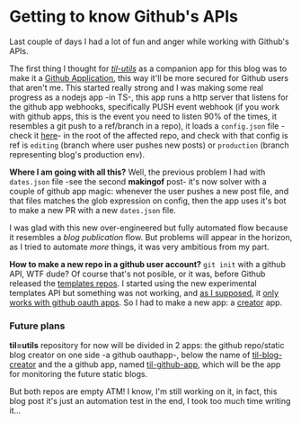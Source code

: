 Getting to know Github's APIs
=============================

Last couple of days I had a lot of fun and anger while working with Github's APIs.

The first thing I thought for *[til-utils](https://github.com/carmon/til-utils)* as a companion app for this blog was to make it a [Github Application](https://github.com/apps/til-blog-manager), this way it'll be more secured for Github users that aren't me. This started really strong and I was making some real progress as a nodejs app -in TS-, this app runs a http server that listens for the github app webhooks, specifically PUSH event webhook (if you work with github apps, this is the event you need to listen 90% of the times, it resembles a git push to a ref/branch in a repo), it loads a `config.json` file -check it [here](https://github.com/carmon/til/blob/main/config.json)- in the root of the affected repo, and check with that config is ref is `editing` (branch where user pushes new posts) or `production` (branch representing blog's production env).

**Where I am going with all this?** Well, the previous problem I had with `dates.json` file -see the second **makingof** post- it's now solver with a couple of github app magic: whenever the user pushes a new post file, and that files matches the glob expression on config, then the app uses it's bot to make a new PR with a new `dates.json` file.

I was glad with this new over-engineered but fully automated flow because it resembles a *blog publication* flow. But problems will appear in the horizon, as I tried to automate *more* things, it was very ambitious from my part.

**How to make a new repo in a github user account?** `git init` with a github API, WTF dude? Of course that's not posible, or it was, before Github released the [templates repos](https://docs.github.com/en/rest/reference/repos#create-a-repository-using-a-template). I started using the new experimental templates API but something was not working, and [as I supposed](https://github.community/t/create-repo-from-template-repo-using-a-github-app/177504), it [only works with github oauth apps](https://support.github.com/ticket/personal/0/1130717). So I had to make a new app: a [creator](https://github.com/marketplace/til-static-blog-creator) app.

### Future plans

**til=utils** repository for now will be divided in 2 apps: the github repo/static blog creator on one side -a github oauthapp-, below the name of [til-blog-creator](https://github.com/carmon/til-blog-creator) and the a github app, named [til-github-app](https://github.com/carmon/til-github-app), which will be the app for monitoring the future static blogs.

But both repos are empty ATM! I know, I'm still working on it, in fact, this blog post it's just an automation test in the end, I took too much time writing it...
